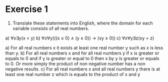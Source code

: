 # Exercise 1

1. Translate these statements into English, where the domain
for each variable consists of all real numbers.

a) ∀x∃y(x < y)
b) ∀x∀y(((x ≥ 0) ∧ (y ≥ 0)) → (xy ≥ 0))
c) ∀x∀y∃z(xy = z)

a) For all real numbers x it exists at least one real number y such as x is less than y.
b) For all real numbers x and for all real numbers y if x is greater or equals to 0 and if y is greater or equal to 0 then x by y is greater or equals to 0. Or more simply the product of non negative number has a non negative results.
c) For all real numbers x and all real numbers y there is at least one real number z which is equals to the product of x and y

